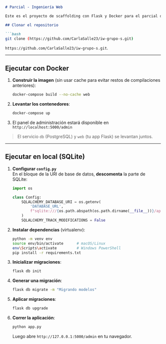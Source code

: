```markdown
# Parcial - Ingeniería Web

Este es el proyecto de scaffolding con Flask y Docker para el parcial de Ingeniería Web.

## Clonar el repositorio

```bash
git clone (https://github.com/CarlaSalle23/iw-grupo-s.git)
```

`https://github.com/CarlaSalle23/iw-grupo-s.git`.

---

## Ejecutar con Docker

1. **Construir la imagen** (sin usar cache para evitar restos de compilaciones anteriores):

   ```bash
   docker-compose build --no-cache web
   ```

2. **Levantar los contenedores**:

   ```bash
   docker-compose up
   ```

3. El panel de administración estará disponible en  
   `http://localhost:5000/admin`

> El servicio `db` (PostgreSQL) y `web` (tu app Flask) se levantan juntos.

---

## Ejecutar en local (SQLite)

1. **Configurar `config.py`**  
   En el bloque de la URI de base de datos, **descomenta** la parte de SQLite:

   ```python
   import os

   class Config:
       SQLALCHEMY_DATABASE_URI = os.getenv(
           'DATABASE_URL',
           f"sqlite:///{os.path.abspath(os.path.dirname(__file__))}/app.db"
       )
       SQLALCHEMY_TRACK_MODIFICATIONS = False
   ```

2. **Instalar dependencias** (virtualenv):

   ```bash
   python -m venv env
   source env/bin/activate      # macOS/Linux
   env\Scripts\activate         # Windows PowerShell
   pip install -r requirements.txt
   ```

3. **Inicializar migraciones**:

   ```bash
   flask db init
   ```

4. **Generar una migración**:

   ```bash
   flask db migrate -m "Migrando modelos"
   ```

5. **Aplicar migraciones**:

   ```bash
   flask db upgrade
   ```

6. **Correr la aplicación**:

   ```bash
   python app.py
   ```

   Luego abre `http://127.0.0.1:5000/admin` en tu navegador.

```
